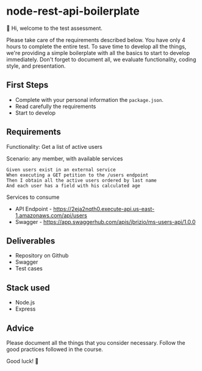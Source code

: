 # node-rest-api-boilerplate

👋 Hi, welcome to the test assessment.

Please take care of the requirements described below.
You have only 4 hours to complete the entire test. To save time to develop all the things, we're providing a simple boilerplate with all the basics to start to develop immediately. Don't forget to document all, we evaluate functionality, coding style, and presentation.

## First Steps
- Complete with your personal information the `package.json`.
- Read carefully the requirements
- Start to develop

## Requirements
Functionality: Get a list of active users

Scenario: any member, with available services

```
Given users exist in an external service
When executing a GET petition to the /users endpoint
Then I obtain all the active users ordered by last name
And each user has a field with his calculated age
```

Services to consume
- API Endpoint - https://2eja2nqth0.execute-api.us-east-1.amazonaws.com/api/users
- Swagger - https://app.swaggerhub.com/apis/jbrizio/ms-users-api/1.0.0

## Deliverables
- Repository on Github
- Swagger
- Test cases

## Stack used
- Node.js
- Express

## Advice
Please document all the things that you consider necessary. Follow the good practices followed in the course.

Good luck! 💪
